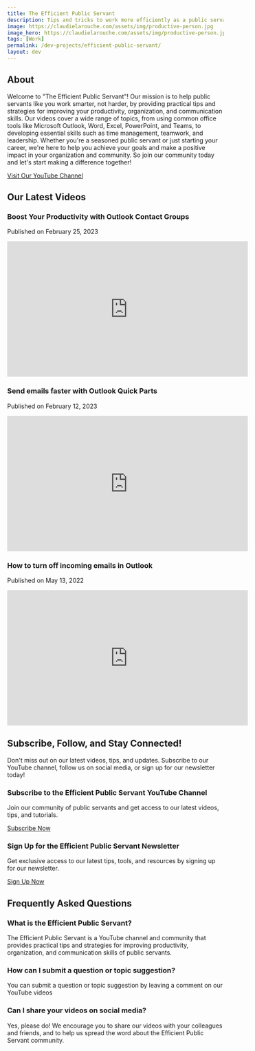 ```yaml
---
title: The Efficient Public Servant
description: Tips and tricks to work more efficiently as a public servant
image: https://claudielarouche.com/assets/img/productive-person.jpg
image_hero: https://claudielarouche.com/assets/img/productive-person.jpg
tags: [Work]
permalink: /dev-projects/efficient-public-servant/
layout: dev
---
```


## About

Welcome to "The Efficient Public Servant"! Our mission is to help public servants like you work smarter, not harder, by providing practical tips and strategies for improving your productivity, organization, and communication skills. Our videos cover a wide range of topics, from using common office tools like Microsoft Outlook, Word, Excel, PowerPoint, and Teams, to developing essential skills such as time management, teamwork, and leadership. Whether you're a seasoned public servant or just starting your career, we're here to help you achieve your goals and make a positive impact in your organization and community. So join our community today and let's start making a difference together!
				
<a href="https://www.youtube.com/watch?v=R6aueKiDYVc&list=PL2PsmJC9DKmhlN_Z9ELsciKbF2EnLl67d" class="btn btn-primary" target="_blank">Visit Our YouTube Channel</a>
			
## Our Latest Videos

### Boost Your Productivity with Outlook Contact Groups

Published on February 25, 2023  
<div class="embed-responsive embed-responsive-16by9">
    <iframe width="560" height="315" src="https://www.youtube.com/embed/FQJNF1pTpqU" title="YouTube video player" frameborder="0" allow="accelerometer; autoplay; clipboard-write; encrypted-media; gyroscope; picture-in-picture; web-share" allowfullscreen></iframe>
</div>


### Send emails faster with Outlook Quick Parts
Published on February 12, 2023  
<div class="embed-responsive embed-responsive-16by9">
    <iframe width="560" height="315" src="https://www.youtube.com/embed/KrUL8vR17u4" title="YouTube video player" frameborder="0" allow="accelerometer; autoplay; clipboard-write; encrypted-media; gyroscope; picture-in-picture; web-share" allowfullscreen></iframe>
</div>

### How to turn off incoming emails in Outlook
Published on May 13, 2022
<div class="embed-responsive embed-responsive-16by9">
    <iframe width="560" height="315" src="https://www.youtube.com/embed/nQ5pxJRz1dU?list=PL2PsmJC9DKmhlN_Z9ELsciKbF2EnLl67d" title="How to turn off incoming emails in Outlook" frameborder="0" allow="accelerometer; autoplay; clipboard-write; encrypted-media; gyroscope; picture-in-picture; web-share" allowfullscreen></iframe>
</div>
				
## Subscribe, Follow, and Stay Connected!

Don't miss out on our latest videos, tips, and updates. Subscribe to our YouTube channel, follow us on social media, or sign up for our newsletter today!

### Subscribe to the Efficient Public Servant YouTube Channel

Join our community of public servants and get access to our latest videos, tips, and tutorials.  

<a href="https://www.youtube.com/channel/UCI0op2BADy5_PDbb_IchtWg?sub_confirmation=1" class="btn btn-primary" target="_blank">Subscribe Now</a>
					
### Sign Up for the Efficient Public Servant Newsletter

Get exclusive access to our latest tips, tools, and resources by signing up for our newsletter.

<a href="https://forms.gle/XGP3ecLZV9MKeAwG8" class="btn btn-secondary" target="_blank">Sign Up Now</a>



## Frequently Asked Questions

### What is the Efficient Public Servant?
The Efficient Public Servant is a YouTube channel and community that provides practical tips and strategies for improving productivity, organization, and communication skills of public servants.

### How can I submit a question or topic suggestion?
You can submit a question or topic suggestion by leaving a comment on our YouTube videos

### Can I share your videos on social media?
Yes, please do! We encourage you to share our videos with your colleagues and friends, and to help us spread the word about the Efficient Public Servant community.